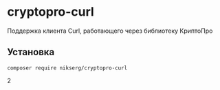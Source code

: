 # cryptopro-curl
Поддержка клиента Curl, работающего через библиотеку КриптоПро

## Установка

`composer require nikserg/cryptopro-curl`

2
